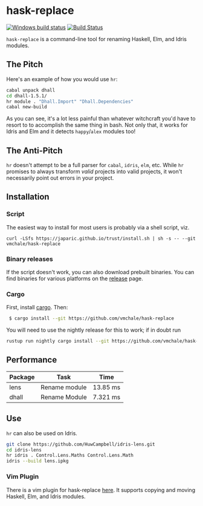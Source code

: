# hask-replace

[![Windows build status](https://ci.appveyor.com/api/projects/status/github/vmchale/hask-replace?svg=true)](https://ci.appveyor.com/project/vmchale/hask-replace)
[![Build Status](https://travis-ci.org/vmchale/hask-replace.svg?branch=master)](https://travis-ci.org/vmchale/hask-replace)

`hask-replace` is a command-line tool for renaming
Haskell, Elm, and Idris modules.

## The Pitch

Here's an example of how you would use `hr`:

```bash
cabal unpack dhall
cd dhall-1.5.1/
hr module . "Dhall.Import" "Dhall.Dependencies"
cabal new-build
```

As you can see, it's a lot less painful than whatever witchcraft you'd have to
resort to to accomplish the same thing in bash. Not only that, it works for Idris
and Elm and it detects `happy`/`alex` modules too!

## The Anti-Pitch

`hr` doesn't attempt to be a full parser for `cabal`, `idris`, `elm`, etc. While
`hr` promises to always transform *valid* projects into valid projects, it won't
necessarily point out errors in your project.

## Installation

### Script

The easiest way to install for most users is probably via a shell script, viz.

```
curl -LSfs https://japaric.github.io/trust/install.sh | sh -s -- --git vmchale/hask-replace
```

### Binary releases

If the script doesn't work, you can also download prebuilt binaries.
You can find binaries for various platforms on the
[release](https://github.com/vmchale/hask-replace/releases) page.

### Cargo

First, install [cargo](https://rustup.rs/). Then:

```bash
 $ cargo install --git https://github.com/vmchale/hask-replace
```

You will need to use the nightly release for this to work; if in doubt run

```bash
rustup run nightly cargo install --git https://github.com/vmchale/hask-replace
```

## Performance

| Package | Task | Time |
| ------- | ---- | ---- |
| lens | Rename module | 13.85 ms |
| dhall | Rename Module | 7.321 ms |

## Use

`hr` can also be used on Idris.

```bash
git clone https://github.com/HuwCampbell/idris-lens.git
cd idris-lens
hr idris . Control.Lens.Maths Control.Lens.Math
idris --build lens.ipkg
```

### Vim Plugin

There is a vim plugin for hask-replace
[here](https://github.com/vmchale/hask-replace-vim). It supports copying and
moving Haskell, Elm, and Idris modules.

